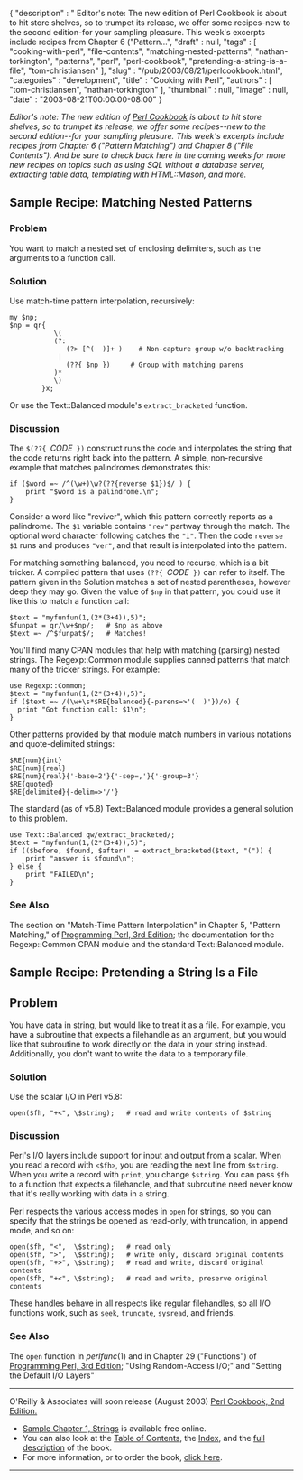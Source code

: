 {
   "description" : " Editor's note: The new edition of Perl Cookbook is about to hit store shelves, so to trumpet its release, we offer some recipes-new to the second edition-for your sampling pleasure. This week's excerpts include recipes from Chapter 6 (\"Pattern...",
   "draft" : null,
   "tags" : [
      "cooking-with-perl",
      "file-contents",
      "matching-nested-patterns",
      "nathan-torkington",
      "patterns",
      "perl",
      "perl-cookbook",
      "pretending-a-string-is-a-file",
      "tom-christiansen"
   ],
   "slug" : "/pub/2003/08/21/perlcookbook.html",
   "categories" : "development",
   "title" : "Cooking with Perl",
   "authors" : [
      "tom-christiansen",
      "nathan-torkington"
   ],
   "thumbnail" : null,
   "image" : null,
   "date" : "2003-08-21T00:00:00-08:00"
}



*Editor's note: The new edition of [Perl Cookbook](http://www.oreilly.com/catalog/perlckbk2/) is about to hit store shelves, so to trumpet its release, we offer some recipes--new to the second edition--for your sampling pleasure. This week's excerpts include recipes from Chapter 6 ("Pattern Matching") and Chapter 8 ("File Contents"). And be sure to check back here in the coming weeks for more new recipes on topics such as using SQL without a database server, extracting table data, templating with HTML::Mason, and more.*

Sample Recipe: Matching Nested Patterns
---------------------------------------

### Problem

You want to match a nested set of enclosing delimiters, such as the arguments to a function call.

### Solution

Use match-time pattern interpolation, recursively:

    my $np;
    $np = qr{
               \(
               (?:
                  (?> [^(  )]+ )    # Non-capture group w/o backtracking
                |
                  (??{ $np })     # Group with matching parens
               )*
               \)
            }x;

Or use the Text::Balanced module's `extract_bracketed` function.

### Discussion

The `$(??{ `*CODE*` })` construct runs the code and interpolates the string that the code returns right back into the pattern. A simple, non-recursive example that matches palindromes demonstrates this:

    if ($word =~ /^(\w+)\w?(??{reverse $1})$/ ) {
        print "$word is a palindrome.\n";
    }

Consider a word like "reviver", which this pattern correctly reports as a palindrome. The `$1` variable contains `"rev"` partway through the match. The optional word character following catches the `"i"`. Then the code `reverse $1` runs and produces `"ver"`, and that result is interpolated into the pattern.

For matching something balanced, you need to recurse, which is a bit tricker. A compiled pattern that uses `(??{ `*CODE*` })` can refer to itself. The pattern given in the Solution matches a set of nested parentheses, however deep they may go. Given the value of `$np` in that pattern, you could use it like this to match a function call:

    $text = "myfunfun(1,(2*(3+4)),5)";
    $funpat = qr/\w+$np/;   # $np as above
    $text =~ /^$funpat$/;   # Matches!

You'll find many CPAN modules that help with matching (parsing) nested strings. The Regexp::Common module supplies canned patterns that match many of the tricker strings. For example:

    use Regexp::Common;
    $text = "myfunfun(1,(2*(3+4)),5)";
    if ($text =~ /(\w+\s*$RE{balanced}{-parens=>'(  )'})/o) {
      print "Got function call: $1\n";
    }

Other patterns provided by that module match numbers in various notations and quote-delimited strings:

    $RE{num}{int}
    $RE{num}{real}
    $RE{num}{real}{'-base=2'}{'-sep=,'}{'-group=3'}
    $RE{quoted}
    $RE{delimited}{-delim=>'/'}

The standard (as of v5.8) Text::Balanced module provides a general solution to this problem.

    use Text::Balanced qw/extract_bracketed/;
    $text = "myfunfun(1,(2*(3+4)),5)";
    if (($before, $found, $after)  = extract_bracketed($text, "(")) {
        print "answer is $found\n";
    } else {
        print "FAILED\n";
    }

### See Also

The section on "Match-Time Pattern Interpolation" in Chapter 5, "Pattern Matching," of [Programming Perl, 3rd Edition](http://www.oreilly.com/catalog/pperl3/); the documentation for the Regexp::Common CPAN module and the standard Text::Balanced module.

Sample Recipe: Pretending a String Is a File
--------------------------------------------

Problem
-------

You have data in string, but would like to treat it as a file. For example, you have a subroutine that expects a filehandle as an argument, but you would like that subroutine to work directly on the data in your string instead. Additionally, you don't want to write the data to a temporary file.

### Solution

Use the scalar I/O in Perl v5.8:

    open($fh, "+<", \$string);   # read and write contents of $string

### Discussion

Perl's I/O layers include support for input and output from a scalar. When you read a record with `<$fh>`, you are reading the next line from `$string`. When you write a record with `print`, you change `$string`. You can pass `$fh` to a function that expects a filehandle, and that subroutine need never know that it's really working with data in a string.

Perl respects the various access modes in `open` for strings, so you can specify that the strings be opened as read-only, with truncation, in append mode, and so on:

    open($fh, "<",  \$string);   # read only
    open($fh, ">",  \$string);   # write only, discard original contents
    open($fh, "+>", \$string);   # read and write, discard original contents
    open($fh, "+<", \$string);   # read and write, preserve original contents

These handles behave in all respects like regular filehandles, so all I/O functions work, such as `seek`, `truncate`, `sysread`, and friends.

### See Also

The `open` function in *perlfunc*(1) and in Chapter 29 ("Functions") of [Programming Perl, 3rd Edition](http://www.oreilly.com/catalog/pperl3/); "Using Random-Access I/O;" and "Setting the Default I/O Layers"

------------------------------------------------------------------------

O'Reilly & Associates will soon release (August 2003) [Perl Cookbook, 2nd Edition.](http://www.oreilly.com/catalog/perlckbk2/)

-   [Sample Chapter 1, Strings](http://www.oreilly.com/catalog/perlckbk2/chapter/index.html) is available free online.
-   You can also look at the [Table of Contents](http://www.oreilly.com/catalog/perlckbk2/toc.html), the [Index](http://www.oreilly.com/catalog/perlckbk2/inx.html), and the [full description](http://www.oreilly.com/catalog/perlckbk2/desc.html) of the book.
-   For more information, or to order the book, [click here](http://www.oreilly.com/catalog/perlckbk2/).

------------------------------------------------------------------------

